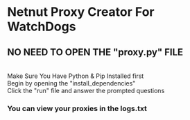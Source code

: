 # Netnut Proxy Creator For WatchDogs
## NO NEED TO OPEN THE "proxy.py" FILE
</br>
Make Sure You Have Python & Pip Installed first
</br>
Begin by opening the "install_dependencies" 
</br>
Click the "run" file and answer the prompted questions</strong>

### You can view your proxies in the logs.txt 


